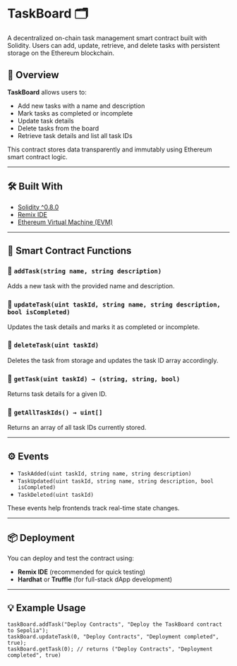 # TaskBoard 🗂️

A decentralized on-chain task management smart contract built with Solidity. Users can add, update, retrieve, and delete tasks with persistent storage on the Ethereum blockchain.

## 🚀 Overview

**TaskBoard** allows users to:

- Add new tasks with a name and description
- Mark tasks as completed or incomplete
- Update task details
- Delete tasks from the board
- Retrieve task details and list all task IDs

This contract stores data transparently and immutably using Ethereum smart contract logic.

---

## 🛠️ Built With

- [Solidity ^0.8.0](https://soliditylang.org/)
- [Remix IDE](https://remix.ethereum.org/)
- [Ethereum Virtual Machine (EVM)](https://ethereum.org/en/developers/docs/evm/)

---

## 📄 Smart Contract Functions

### 🔹 `addTask(string name, string description)`

Adds a new task with the provided name and description.

### 🔹 `updateTask(uint taskId, string name, string description, bool isCompleted)`

Updates the task details and marks it as completed or incomplete.

### 🔹 `deleteTask(uint taskId)`

Deletes the task from storage and updates the task ID array accordingly.

### 🔹 `getTask(uint taskId) → (string, string, bool)`

Returns task details for a given ID.

### 🔹 `getAllTaskIds() → uint[]`

Returns an array of all task IDs currently stored.

---

## ⚙️ Events

- `TaskAdded(uint taskId, string name, string description)`
- `TaskUpdated(uint taskId, string name, string description, bool isCompleted)`
- `TaskDeleted(uint taskId)`

These events help frontends track real-time state changes.

---

## 📦 Deployment

You can deploy and test the contract using:

- **Remix IDE** (recommended for quick testing)
- **Hardhat** or **Truffle** (for full-stack dApp development)

---

## 💡 Example Usage

```solidity
taskBoard.addTask("Deploy Contracts", "Deploy the TaskBoard contract to Sepolia");
taskBoard.updateTask(0, "Deploy Contracts", "Deployment completed", true);
taskBoard.getTask(0); // returns ("Deploy Contracts", "Deployment completed", true)
